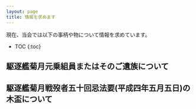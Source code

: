 ```yaml
---
layout: page
title: 情報を求めます
---
```

現在、当会では以下の事柄や物について情報を求めています。

- TOC
{:toc}

## 駆逐艦菊月元乗組員またはそのご遺族について

## 駆逐艦菊月戦歿者五十回忌法要(平成四年五月五日)の木盃について
